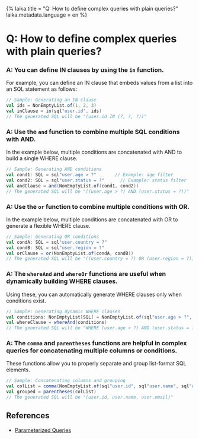 {%
  laika.title = "Q: How to define complex queries with plain queries?"
  laika.metadata.language = en
%}

# Q: How to define complex queries with plain queries?

### A: You can define IN clauses by using the `in` function.  
For example, you can define an IN clause that embeds values from a list into an SQL statement as follows:

```scala
// Sample: Generating an IN clause
val ids = NonEmptyList.of(1, 2, 3)
val inClause = in(sql"user.id", ids) 
// The generated SQL will be "(user.id IN (?, ?, ?))"
```

### A: Use the `and` function to combine multiple SQL conditions with AND.  
In the example below, multiple conditions are concatenated with AND to build a single WHERE clause.

```scala
// Sample: Generating AND conditions
val cond1: SQL = sql"user.age > ?"       // Example: age filter
val cond2: SQL = sql"user.status = ?"      // Example: status filter
val andClause = and(NonEmptyList.of(cond1, cond2))
// The generated SQL will be "((user.age > ?) AND (user.status = ?))"
```

### A: Use the `or` function to combine multiple conditions with OR.  
In the example below, multiple conditions are concatenated with OR to generate a flexible WHERE clause.

```scala
// Sample: Generating OR conditions
val condA: SQL = sql"user.country = ?"
val condB: SQL = sql"user.region = ?"
val orClause = or(NonEmptyList.of(condA, condB))
// The generated SQL will be "((user.country = ?) OR (user.region = ?))"
```

### A: The `whereAnd` and `whereOr` functions are useful when dynamically building WHERE clauses.  
Using these, you can automatically generate WHERE clauses only when conditions exist.

```scala
// Sample: Generating dynamic WHERE clauses
val conditions: NonEmptyList[SQL] = NonEmptyList.of(sql"user.age > ?", sql"user.status = ?")
val whereClause = whereAnd(conditions)
// The generated SQL will be "WHERE (user.age > ?) AND (user.status = ?)"
```

### A: The `comma` and `parentheses` functions are helpful in complex queries for concatenating multiple columns or conditions.  
These functions allow you to properly separate and group list-format SQL elements.

```scala
// Sample: Concatenating columns and grouping
val colList = comma(NonEmptyList.of(sql"user.id", sql"user.name", sql"user.email"))
val grouped = parentheses(colList)
// The generated SQL will be "(user.id, user.name, user.email)"
```

## References
- [Parameterized Queries](/en/tutorial/Parameterized-Queries.md)
